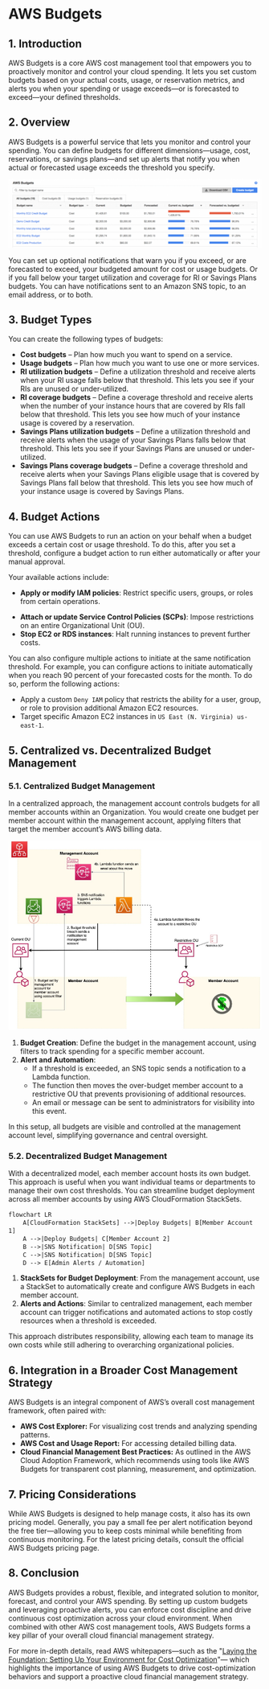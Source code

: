 # AWS Budgets

## 1. Introduction

AWS Budgets is a core AWS cost management tool that empowers you to proactively monitor and control your cloud spending. It lets you set custom budgets based on your actual costs, usage, or reservation metrics, and alerts you when your spending or usage exceeds—or is forecasted to exceed—your defined thresholds. 

## 2. Overview

AWS Budgets is a powerful service that lets you monitor and control your spending. You can define budgets for different dimensions—usage, cost, reservations, or savings plans—and set up alerts that notify you when actual or forecasted usage exceeds the threshold you specify.

![budgets](../_assets/budgets.png)

You can set up optional notifications that warn you if you exceed, or are forecasted to exceed, your budgeted amount for cost or usage budgets. Or if you fall below your target utilization and coverage for RI or Savings Plans budgets. You can have notifications sent to an Amazon SNS topic, to an email address, or to both.

## 3. Budget Types

You can create the following types of budgets:

- **Cost budgets** – Plan how much you want to spend on a service.
- **Usage budgets** – Plan how much you want to use one or more services.
- **RI utilization budgets** – Define a utilization threshold and receive alerts when your RI usage falls below that threshold. This lets you see if your RIs are unused or under-utilized.
- **RI coverage budgets** – Define a coverage threshold and receive alerts when the number of your instance hours that are covered by RIs fall below that threshold. This lets you see how much of your instance usage is covered by a reservation.
- **Savings Plans utilization budgets** – Define a utilization threshold and receive alerts when the usage of your Savings Plans falls below that threshold. This lets you see if your Savings Plans are unused or under-utilized.
- **Savings Plans coverage budgets** – Define a coverage threshold and receive alerts when your Savings Plans eligible usage that is covered by Savings Plans fall below that threshold. This lets you see how much of your instance usage is covered by Savings Plans.

## 4. Budget Actions

You can use AWS Budgets to run an action on your behalf when a budget exceeds a certain cost or usage threshold. To do this, after you set a threshold, configure a budget action to run either automatically or after your manual approval.

Your available actions include:

* **Apply or modify IAM policies**: Restrict specific users, groups, or roles from certain operations.
- **Attach or update Service Control Policies (SCPs)**: Impose restrictions on an entire Organizational Unit (OU).
- **Stop EC2 or RDS instances**: Halt running instances to prevent further costs.

You can also configure multiple actions to initiate at the same notification threshold. For example, you can configure actions to initiate automatically when you reach 90 percent of your forecasted costs for the month. To do so, perform the following actions:

- Apply a custom `Deny IAM` policy that restricts the ability for a user, group, or role to provision additional Amazon EC2 resources.    
- Target specific Amazon EC2 instances in `US East (N. Virginia) us-east-1`.
## 5. Centralized vs. Decentralized Budget Management

### 5.1. Centralized Budget Management

In a centralized approach, the management account controls budgets for all member accounts within an Organization. You would create one budget per member account within the management account, applying filters that target the member account’s AWS billing data.

![budget-centeralized](../_assets/budget-centeralized.png)

1. **Budget Creation**: Define the budget in the management account, using filters to track spending for a specific member account.
2. **Alert and Automation**:
    - If a threshold is exceeded, an SNS topic sends a notification to a Lambda function.
    - The function then moves the over-budget member account to a restrictive OU that prevents provisioning of additional resources.
    - An email or message can be sent to administrators for visibility into this event.

In this setup, all budgets are visible and controlled at the management account level, simplifying governance and central oversight.

### 5.2. Decentralized Budget Management

With a decentralized model, each member account hosts its own budget. This approach is useful when you want individual teams or departments to manage their own cost thresholds. You can streamline budget deployment across all member accounts by using AWS CloudFormation StackSets.

```mermaid
flowchart LR
    A[CloudFormation StackSets] -->|Deploy Budgets| B[Member Account 1]
    A -->|Deploy Budgets| C[Member Account 2]
    B -->|SNS Notification| D[SNS Topic]
    C -->|SNS Notification| D[SNS Topic]
    D --> E[Admin Alerts / Automation]
```

1. **StackSets for Budget Deployment**: From the management account, use a StackSet to automatically create and configure AWS Budgets in each member account.
2. **Alerts and Actions**: Similar to centralized management, each member account can trigger notifications and automated actions to stop costly resources when a threshold is exceeded.

This approach distributes responsibility, allowing each team to manage its own costs while still adhering to overarching organizational policies.

## 6. Integration in a Broader Cost Management Strategy

AWS Budgets is an integral component of AWS’s overall cost management framework, often paired with:

- **AWS Cost Explorer:** For visualizing cost trends and analyzing spending patterns.
- **AWS Cost and Usage Report:** For accessing detailed billing data.
- **Cloud Financial Management Best Practices:** As outlined in the AWS Cloud Adoption Framework, which recommends using tools like AWS Budgets for transparent cost planning, measurement, and optimization. 

## 7. Pricing Considerations

While AWS Budgets is designed to help manage costs, it also has its own pricing model. Generally, you pay a small fee per alert notification beyond the free tier—allowing you to keep costs minimal while benefiting from continuous monitoring. For the latest pricing details, consult the official AWS Budgets pricing page.
## 8. Conclusion

AWS Budgets provides a robust, flexible, and integrated solution to monitor, forecast, and control your AWS spending. By setting up custom budgets and leveraging proactive alerts, you can enforce cost discipline and drive continuous cost optimization across your cloud environment. When combined with other AWS cost management tools, AWS Budgets forms a key pillar of your overall cloud financial management strategy.

For more in-depth details, read AWS whitepapers—such as the "[Laying the Foundation: Setting Up Your Environment for Cost Optimization](https://docs.aws.amazon.com/pdfs/whitepapers/latest/cost-optimization-laying-the-foundation/cost-optimization-laying-the-foundation.pdf)"— which highlights the importance of using AWS Budgets to drive cost-optimization behaviors and support a proactive cloud financial management strategy.  